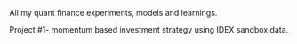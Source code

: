All my quant finance experiments, models and learnings.

Project #1- momentum based investment strategy using IDEX sandbox data.
